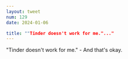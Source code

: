 ```yaml
---
layout: tweet
num: 129
date: 2024-01-06

title: ""Tinder doesn't work for me."..."
---
```


"Tinder doesn't work for me." - And that's okay.
